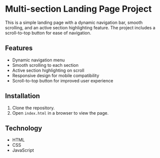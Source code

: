 # Multi-section Landing Page Project

This is a simple landing page with a dynamic navigation bar, smooth scrolling, and an active section highlighting feature. The project includes a scroll-to-top button for ease of navigation.

## Features
- Dynamic navigation menu
- Smooth scrolling to each section
- Active section highlighting on scroll
- Responsive design for mobile compatibility
- Scroll-to-top button for improved user experience

## Installation
1. Clone the repository.
2. Open `index.html` in a browser to view the page.

## Technology
- HTML
- CSS
- JavaScript
